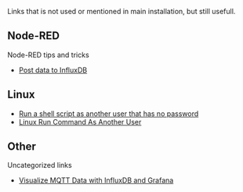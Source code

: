 Links that is not used or mentioned in main installation, but still usefull.

## Node-RED
Node-RED tips and tricks
* [Post data to InfluxDB](https://flows.nodered.org/flow/1d06cc6dbb57544f2d8b)

## Linux
* [Run a shell script as another user that has no password](https://askubuntu.com/a/294748)
* [Linux Run Command As Another User](https://www.cyberciti.biz/open-source/command-line-hacks/linux-run-command-as-different-user/)

## Other
Uncategorized links
* [Visualize MQTT Data with InfluxDB and Grafana](https://diyi0t.com/visualize-mqtt-data-with-influxdb-and-grafana/)
